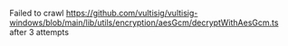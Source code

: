 Failed to crawl https://github.com/vultisig/vultisig-windows/blob/main/lib/utils/encryption/aesGcm/decryptWithAesGcm.ts after 3 attempts